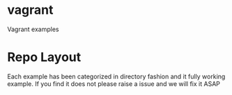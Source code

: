 # vagrant
Vagrant examples 

# Repo Layout

Each example has been categorized in directory fashion and it fully working example. If you find it does not please raise a issue and we will fix it ASAP
